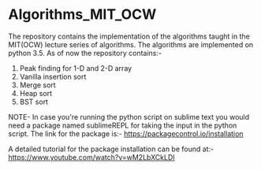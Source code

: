 # Algorithms_MIT_OCW
The repository contains the implementation of the algorithms taught in the MIT(OCW) lecture series of algorithms.
The algorithms are implemented on python 3.5.
As of now the repository contains:-
1) Peak finding for 1-D and 2-D array
2) Vanilla insertion sort
3) Merge sort
4) Heap sort
5) BST sort

NOTE-
In case you're running the python script on sublime text you would need a package named sublimeREPL for taking the input in the python script.
The link for the package is:- https://packagecontrol.io/installation

A detailed tutorial for the package installation can be found at:- https://www.youtube.com/watch?v=wM2LbXCkLDI 

